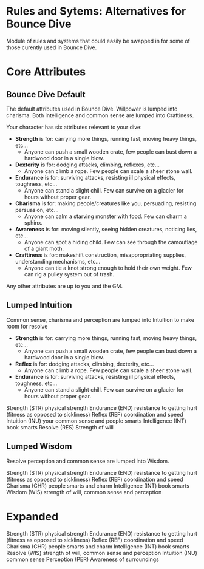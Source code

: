 # Rules and Sytems: Alternatives for Bounce Dive

Module of rules and systems that could easily be swapped in for some of those curently used in Bounce Dive.

# Core Attributes
## Bounce Dive Default
The default attributes used in Bounce Dive. Willpower is lumped into charisma. Both intelligence and common sense are lumped into Craftiness.

<!---Slot_Name: "Bounce_Dive_Default_Six.Attributes", Original-->
Your character has six attributes relevant to your dive:

- **Strength** is for: carrying more things, running fast, moving heavy things, etc...
  - Anyone can push a small wooden crate, few people can bust down a hardwood door in a single blow.
- **Dexterity** is for: dodging attacks, climbing, reflexes, etc...
  - Anyone can climb a rope. Few people can scale a sheer stone wall.
- **Endurance** is for: surviving attacks, resisting ill physical effects, toughness, etc...
  - Anyone can stand a slight chill. Few can survive on a glacier for hours without proper gear.
- **Charisma** is for: making people/creatures like you, persuading, resisting persuasion, etc...
  - Anyone can calm a starving monster with food. Few can charm a sphinx.
- **Awareness** is for: moving silently, seeing hidden creatures, noticing lies, etc...
  - Anyone can spot a hiding child. Few can see through the camouflage of a giant moth.
- **Craftiness** is for: makeshift construction, misappropriating supplies, understanding mechanisms, etc...
  - Anyone can tie a knot strong enough to hold their own weight. Few can rig a pulley system out of trash. 

Any other attributes are up to you and the GM.

<!---/Slot_Name: "Bounce_Dive_Default_Six.Attributes"-->

## Lumped Intuition
Common sense, charisma and perception are lumped into Intuition to make room for resolve

- **Strength** is for: carrying more things, running fast, moving heavy things, etc...
  - Anyone can push a small wooden crate, few people can bust down a hardwood door in a single blow.
- **Reflex** is for: dodging attacks, climbing, dexterity, etc...
  - Anyone can climb a rope. Few people can scale a sheer stone wall.
- **Endurance** is for: surviving attacks, resisting ill physical effects, toughness, etc...
  - Anyone can stand a slight chill. Few can survive on a glacier for hours without proper gear.

Strength 	(STR) 	physical strength
Endurance 	(END) 	resistance to getting hurt (fitness as opposed to sickliness)
Reflex 		(REF)	coordination and speed
Intuition 	(INU)	your common sense and people smarts
Intelligence	(INT)	book smarts
Resolve		(RES)	Strength of will

## Lumped Wisdom
Resolve perception and common sense are lumped into Wisdom.

Strength 	(STR) 	physical strength
Endurance 	(END) 	resistance to getting hurt (fitness as opposed to sickliness)
Reflex 		(REF)	coordination and speed
Charisma 	(CHR)	people smarts and charm
Intelligence	(INT)	book smarts
Wisdom		(WIS)	strength of will, common sense and perception

# Expanded

Strength  (STR)  physical strength
Endurance  (END)  resistance to getting hurt (fitness as opposed to sickliness)
Reflex   (REF) coordination and speed
Charisma  (CHR) people smarts and charm
Intelligence (INT) book smarts
Resolve (WIS) strength of will, common sense and perception
Intuition  (INU) common sense
Perception  (PER) Awareness of surroundings

